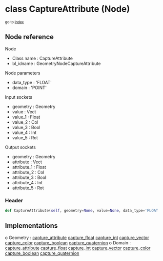 # class CaptureAttribute (Node)

<sub>go to [index](/docs/index.md)</sub>

## Node reference

Node
 - Class name : CaptureAttribute
 - bl_idname : GeometryNodeCaptureAttribute

Node parameters
 - data_type : 'FLOAT'
 - domain : 'POINT'

Input sockets
 - geometry : Geometry
 - value : Vect
 - value_1 : Float
 - value_2 : Col
 - value_3 : Bool
 - value_4 : Int
 - value_5 : Rot

Output sockets
 - geometry : Geometry
 - attribute : Vect
 - attribute_1 : Float
 - attribute_2 : Col
 - attribute_3 : Bool
 - attribute_4 : Int
 - attribute_5 : Rot

### Header

``` python
def CaptureAttribute(self, geometry=None, value=None, data_type='FLOAT', domain='POINT', node_label=None, node_color=None):
```

## Implementations

o Geometry : [capture_attribute](/docs/classes/capture_attribute.md) [capture_float](/docs/classes/capture_float.md) [capture_int](/docs/classes/capture_int.md) [capture_vector](/docs/classes/capture_vector.md) [capture_color](/docs/classes/capture_color.md) [capture_boolean](/docs/classes/capture_boolean.md) [capture_quaternion](/docs/classes/capture_quaternion.md) 
o Domain : [capture_attribute](/docs/classes/capture_attribute.md) [capture_float](/docs/classes/capture_float.md) [capture_int](/docs/classes/capture_int.md) [capture_vector](/docs/classes/capture_vector.md) [capture_color](/docs/classes/capture_color.md) [capture_boolean](/docs/classes/capture_boolean.md) [capture_quaternion](/docs/classes/capture_quaternion.md) 

